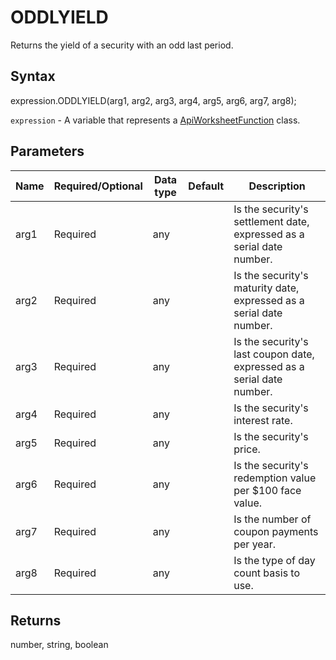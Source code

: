 # ODDLYIELD

Returns the yield of a security with an odd last period.

## Syntax

expression.ODDLYIELD(arg1, arg2, arg3, arg4, arg5, arg6, arg7, arg8);

`expression` - A variable that represents a [ApiWorksheetFunction](../ApiWorksheetFunction.md) class.

## Parameters

| **Name** | **Required/Optional** | **Data type** | **Default** | **Description** |
| ------------- | ------------- | ------------- | ------------- | ------------- |
| arg1 | Required | any |  | Is the security's settlement date, expressed as a serial date number. |
| arg2 | Required | any |  | Is the security's maturity date, expressed as a serial date number. |
| arg3 | Required | any |  | Is the security's last coupon date, expressed as a serial date number. |
| arg4 | Required | any |  | Is the security's interest rate. |
| arg5 | Required | any |  | Is the security's price. |
| arg6 | Required | any |  | Is the security's redemption value per $100 face value. |
| arg7 | Required | any |  | Is the number of coupon payments per year. |
| arg8 | Required | any |  | Is the type of day count basis to use. |

## Returns

number, string, boolean